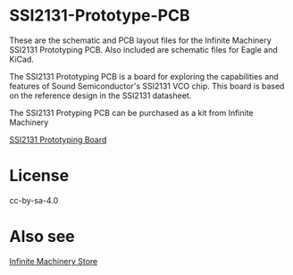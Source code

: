 SSI2131-Prototype-PCB
=======================

These are the schematic and PCB layout files for the Infinite Machinery SSI2131 Prototyping PCB. Also included are schematic files for Eagle and KiCad.

The SSI2131 Prototyping PCB is a board for exploring the capabilities and features of Sound Semiconductor's SSI2131 VCO chip. This board is based on the reference design in the SSI2131 datasheet. 
 
The SSI2131 Protyping PCB can be purchased as a kit from Infinite Machinery

[SSI2131 Prototyping Board](https://www.infinitemachinery.com/ssi2131-prototyping-board)

License
=======

cc-by-sa-4.0

Also see
========
[Infinite Machinery Store](https://www.infinitemachinery.com/)

